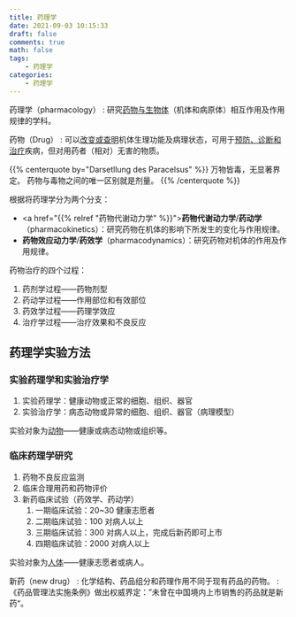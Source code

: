 ```yaml
---
title: 药理学
date: 2021-09-03 10:15:33
draft: false
comments: true
math: false
tags:
    - 药理学
categories:
    - 药理学
---
```


药理学（pharmacology）
: 研究<ins>药物与生物体</ins>（机体和病原体）相互作用及作用规律的学科。

<!--more-->

药物（Drug）
: 可以<ins>改变或查明</ins>机体生理功能及病理状态，可用于<ins>预防、诊断和治疗</ins>疾病，但对用药者（相对）无害的物质。

{{% centerquote by="Darsetllung des Paracelsus" %}}
万物皆毒，无显著界定。
药物与毒物之间的唯一区别就是剂量。
{{% /centerquote %}}

根据将药理学分为两个分支：
- <a href="{{% relref "药物代谢动力学" %}}">**药物代谢动力学**/**药动学**</a>（pharmacokinetics）：研究药物在机体的影响下所发生的变化与作用规律。
- **药物效应动力学**/**药效学**（pharmacodynamics）：研究药物对机体的作用及作用规律。

药物治疗的四个过程：
1. 药剂学过程——药物剂型
2. 药动学过程——作用部位和有效部位
3. 药效学过程——药理学效应
4. 治疗学过程——治疗效果和不良反应

## 药理学实验方法

### 实验药理学和实验治疗学

1. 实验药理学：健康动物或正常的细胞、组织、器官
2. 实验治疗学：病态动物或异常的细胞、组织、器官（病理模型）

实验对象为<ins>动物</ins>——健康或病态动物或组织等。

### 临床药理学研究

1. 药物不良反应监测
2. 临床合理用药和药物评价
3. 新药临床试验（药效学、药动学）
    1. 一期临床试验：20\~30 健康志愿者
    2. 二期临床试验：100 对病人以上
    3. 三期临床试验：300 对病人以上，完成后新药即可上市
    4. 四期临床试验：2000 对病人以上

实验对象为<ins>人体</ins>——健康志愿者或病人。

新药（new drug）
: 化学结构、药品组分和药理作用不同于现有药品的药物。
: 《药品管理法实施条例》做出权威界定：”未曾在中国境内上市销售的药品就是新药“。


